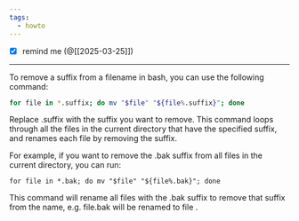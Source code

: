 ```yaml
---
tags:
  - howto
---
```

  - [x] remind me (@[[2025-03-25]])
  ___
  
  To remove a suffix from a filename in bash, you can use the following
  command:

```sh
for file in *.suffix; do mv "$file" "${file%.suffix}"; done
```

  Replace  .suffix  with the suffix you want to remove. This command loops
  through all the files in the current directory that have the specified
  suffix, and renames each file by removing the suffix.

  For example, if you want to remove the  .bak  suffix from all files in the
  current directory, you can run:

    for file in *.bak; do mv "$file" "${file%.bak}"; done

  This command will rename all files with the  .bak  suffix to remove that
  suffix from the name, e.g.  file.bak  will be renamed to  file .
